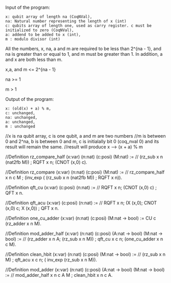 Input of the program:

    x: qubit array of length na (CoqNVal),
    na: Natural number representing the length of x (int) 
    c: qubits array of length one, used as carry register. c must be initialized to zero (CoqNVal),
    a: addend to be added to x (int), 
    m : modulo divisor (int)
    
All the numbers, x, na, a and m are required to be less than 2^{na - 1}, and na is greater than or equal to 1, and m must be greater than 1.
In addition, a and x are both less than m.

x,a, and m <= 2^{na - 1}

na >= 1

m > 1

Output of the program:
    
    x: (old(x) + a) % m,
    c: unchanged,
    na: unchanged,
    a: unchanged,
    m : unchanged 
    
//x is na qubit array, c is one qubit, a and m are two numbers
//m is between 0 and 2^na, b is between 0 and m, c is initialally bit 0 (coq_nval 0) and its result will remain the same.
//result will produce x --> (x + a) % m 

//Definition rz_compare_half (x:var) (n:nat) (c:posi) (M:nat) := 
//   (rz_sub x n (nat2fb M)) ; RQFT x n; (CNOT (x,0) c).

//Definition rz_compare (x:var) (n:nat) (c:posi) (M:nat) := 
// rz_compare_half x n c M ; (inv_exp ( (rz_sub x n (nat2fb M)) ; RQFT x n)).

//Definition qft_cu (x:var) (c:posi) (n:nat) := 
//  RQFT x n;  (CNOT (x,0) c) ; QFT x n.

//Definition qft_acu (x:var) (c:posi) (n:nat) := 
//  RQFT x n;  (X (x,0); CNOT (x,0) c; X (x,0)) ; QFT x n.

//Definition one_cu_adder (x:var) (n:nat) (c:posi) (M:nat -> bool) := CU c (rz_adder x n M).

//Definition mod_adder_half (x:var) (n:nat) (c:posi) (A:nat -> bool) (M:nat -> bool) :=
//   (rz_adder x n A; (rz_sub x n M)) ; qft_cu x c n;  (one_cu_adder x n c M).

//Definition clean_hbit (x:var) (n:nat) (c:posi) (M:nat -> bool) := 
//   (rz_sub x n M) ; qft_acu x c n; ( inv_exp (rz_sub x n M)).

//Definition mod_adder (x:var) (n:nat) (c:posi) (A:nat -> bool) (M:nat -> bool) :=
//  mod_adder_half x n c A M ; clean_hbit x n c A.
